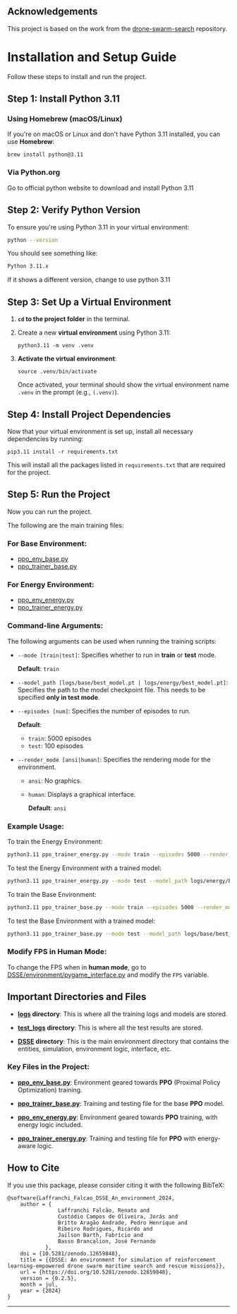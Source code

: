 ## Acknowledgements

This project is based on the work from the [drone-swarm-search](https://github.com/pfeinsper/drone-swarm-search) repository.

# Installation and Setup Guide

Follow these steps to install and run the project.

## Step 1: Install Python 3.11

### Using Homebrew (macOS/Linux)

If you're on macOS or Linux and don't have Python 3.11 installed, you can use **Homebrew**:

```
brew install python@3.11
```

### Via Python.org

Go to official python website to download and install Python 3.11


## Step 2: Verify Python Version

To ensure you're using Python 3.11 in your virtual environment:

```bash
python --version
```

You should see something like:

```bash
Python 3.11.x
```

If it shows a different version, change to use python 3.11


## Step 3: Set Up a Virtual Environment

1. **`cd` to the project folder** in the terminal.

2. Create a new **virtual environment** using Python 3.11:

    ```
    python3.11 -m venv .venv
    ```

3. **Activate the virtual environment**:

    ```
    source .venv/bin/activate
    ```

   Once activated, your terminal should show the virtual environment name `.venv` in the prompt (e.g., `(.venv)`).


## Step 4: Install Project Dependencies

Now that your virtual environment is set up, install all necessary dependencies by running:

```
pip3.11 install -r requirements.txt
```

This will install all the packages listed in `requirements.txt` that are required for the project.

## Step 5: Run the Project

Now you can run the project.

The following are the main training files:

### For Base Environment:

* [ppo\_env\_base.py](ppo_env_base.py)
* [ppo\_trainer\_base.py](ppo_trainer_base.py)


### For Energy Environment:

* [ppo\_env\_energy.py](ppo_env_energy.py)
* [ppo\_trainer\_energy.py](ppo_trainer_energy.py)


### Command-line Arguments:

The following arguments can be used when running the training scripts:

* `--mode [train|test]`: Specifies whether to run in **train** or **test** mode.

  **Default**: `train`

* `--model_path [logs/base/best_model.pt | logs/energy/best_model.pt]`: Specifies the path to the model checkpoint file.
  This needs to be specified **only in test mode**.

* `--episodes [num]`: Specifies the number of episodes to run.

  **Default**:
  * `train`: 5000 episodes
  * `test`: 100 episodes

* `--render_mode [ansi|human]`: Specifies the rendering mode for the environment.

  * `ansi`: No graphics.
  * `human`: Displays a graphical interface.

    **Default**: `ansi`

### Example Usage:

To train the Energy Environment:

```bash
python3.11 ppo_trainer_energy.py --mode train --episodes 5000 --render_mode ansi
```

To test the Energy Environment with a trained model:

```bash
python3.11 ppo_trainer_energy.py --mode test --model_path logs/energy/best_model.pt --episodes 100 --render_mode ansi
```

To train the Base Environment:

```bash
python3.11 ppo_trainer_base.py --mode train --episodes 5000 --render_mode ansi
```

To test the Base Environment with a trained model:

```bash
python3.11 ppo_trainer_base.py --mode test --model_path logs/base/best_model.pt --episodes 100 --render_mode ansi
```

### Modify FPS in Human Mode:

To change the FPS when in **human mode**, go to [DSSE/environment/pygame\_interface.py](DSSE/environment/pygame_interface.py) and modify the `FPS` variable.





## Important Directories and Files

* **[logs](logs) directory**: This is where all the training logs and models are stored.

* **[test\_logs](test_logs) directory**: This is where all the test results are stored.

* **[DSSE](DSSE) directory**: This is the main environment directory that contains the entities, simulation, environment logic, interface, etc.

### Key Files in the Project:

* **[ppo\_env\_base.py](ppo_env_base.py)**: Environment geared towards **PPO** (Proximal Policy Optimization) training.

* **[ppo\_trainer\_base.py](ppo_trainer_base.py)**: Training and testing file for the base **PPO** model.

* **[ppo\_env\_energy.py](ppo_env_energy.py)**: Environment geared towards **PPO** training, with energy logic included.

* **[ppo\_trainer\_energy.py](ppo_trainer_energy.py)**: Training and testing file for **PPO** with energy-aware logic.


## How to Cite

If you use this package, please consider citing it with the following BibTeX:

```
@software{Laffranchi_Falcao_DSSE_An_environment_2024,
    author = {
                Laffranchi Falcão, Renato and
                Custódio Campos de Oliveira, Jorás and
                Britto Aragão Andrade, Pedro Henrique and
                Ribeiro Rodrigues, Ricardo and
                Jailson Barth, Fabrício and
                Basso Brancalion, José Fernando
            },
    doi = {10.5281/zenodo.12659848},
    title = {{DSSE: An environment for simulation of reinforcement learning-empowered drone swarm maritime search and rescue missions}},
    url = {https://doi.org/10.5281/zenodo.12659848},
    version = {0.2.5},
    month = jul,
    year = {2024}
}
```

---